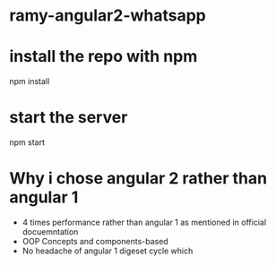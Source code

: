 # ramy-angular2-whatsapp

# install the repo with npm
npm install

# start the server
npm start

#  Why i chose angular 2 rather than angular 1
- 4 times performance rather than angular 1 as mentioned in official docuemntation
- OOP Concepts and components-based
- No headache of angular 1 digeset cycle which


